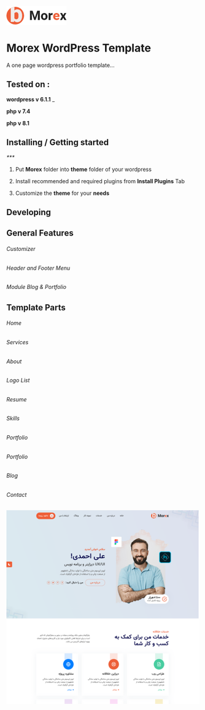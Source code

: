![Logo of the project](assets\images\logo.png)

# Morex WordPress Template

A one page wordpress portfolio template...

## Tested on :

**wordpress v 6.1.1**
\_

**php v 7.4**

**php v 8.1**

## Installing / Getting started

_\*\*\*_

1. Put **Morex** folder into **theme** folder of your wordpress

2. Install recommended and required plugins from **Install Plugins** Tab

3. Customize the **theme** for your **needs**

## Developing

## General Features

###### Customizer

###### Header and Footer Menu

###### Module Blog & Portfolio

## Template Parts

###### Home

###### Services

###### About

###### Logo List

###### Resume

###### Skills

###### Portfolio

###### Portfolio

###### Blog

###### Contact

![Logo of the project](screenshot.png)

